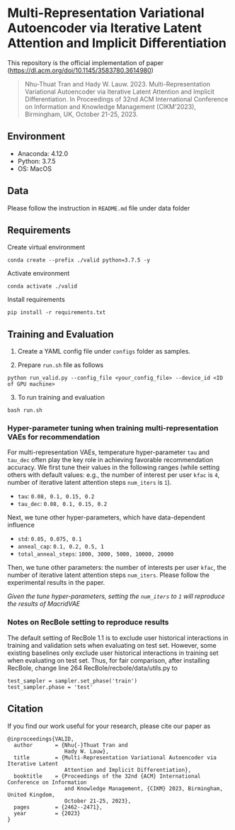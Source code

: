 # Multi-Representation Variational Autoencoder via Iterative Latent Attention and Implicit Differentiation
This repository is the official implementation of paper (https://dl.acm.org/doi/10.1145/3583780.3614980) 
> Nhu-Thuat Tran and Hady W. Lauw. 2023. Multi-Representation Variational Autoencoder via Iterative Latent Attention and Implicit Differentiation. In Proceedings of 32nd ACM International Conference on Information and Knowledge Management (CIKM'2023), Birmingham, UK, October 21-25, 2023.

## Environment
* Anaconda: 4.12.0  
* Python: 3.7.5
* OS: MacOS

## Data
Please follow the instruction in `README.md` file under data folder

## Requirements

Create virtual environment

```conda create --prefix ./valid python=3.7.5 -y```

Activate environment

```conda activate ./valid```

Install requirements

```pip install -r requirements.txt```

## Training and Evaluation

1. Create a YAML config file under ```configs``` folder as samples.

2. Prepare ```run.sh``` file as follows

```python run_valid.py --config_file <your_config_file> --device_id <ID of GPU machine>```

3. To run training and evaluation

```bash run.sh```


### Hyper-parameter tuning when training multi-representation VAEs for recommendation
For multi-representation VAEs, temperature hyper-parameter `tau` and `tau_dec` often play the key role in achieving favorable recommendation accuracy.
We first tune their values in the following ranges (while setting others with default values: e.g., the number of interest per user `kfac` is `4`, number of iterative latent attention steps `num_iters` is `1`).
- `tau`: `0.08, 0.1, 0.15, 0.2`
- `tau_dec`: `0.08, 0.1, 0.15, 0.2`

Next, we tune other hyper-parameters, which have data-dependent influence
- `std`: `0.05, 0.075, 0.1`
- `anneal_cap`: `0.1, 0.2, 0.5, 1`
- `total_anneal_steps`: `1000, 3000, 5000, 10000, 20000`

Then, we tune other parameters: the number of interests per user `kfac`, the number of iterative latent attention steps `num_iters`. Please follow the experimental results in the paper.

*Given the tune hyper-parameters, setting the `num_iters` to `1` will reproduce the results of MacridVAE* 


### Notes on RecBole setting to reproduce results
The default setting of RecBole 1.1 is to exclude user historical interactions in training and validation sets when evaluating on test set. 
However, some existing baselines only exclude user historical interactions in training set when evaluating on test set.
Thus, for fair comparison, after installing RecBole, change line 264 RecBole/recbole/data/utils.py to
```
test_sampler = sampler.set_phase('train')
test_sampler.phase = 'test'
```

## Citation
If you find our work useful for your research, please cite our paper as
```
@inproceedings{VALID,
  author       = {Nhu{-}Thuat Tran and
                  Hady W. Lauw},
  title        = {Multi-Representation Variational Autoencoder via Iterative Latent
                  Attention and Implicit Differentiation},
  booktitle    = {Proceedings of the 32nd {ACM} International Conference on Information
                  and Knowledge Management, {CIKM} 2023, Birmingham, United Kingdom,
                  October 21-25, 2023},
  pages        = {2462--2471},
  year         = {2023}
}
```